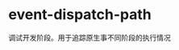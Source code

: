 # event-dispatch-path
调试开发阶段。用于追踪原生事不同阶段的执行情况



<!-- log 

# 7.24 初始化项目 支持原生事件派发流程拦截

# 7.25 调整 production 环境下加载的文件
       调整 导出方法
       调整目录结构



--todo
_weakMap 未清除
-->